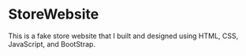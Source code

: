 # StoreWebsite
This is a fake store website that I built and designed using HTML, CSS, JavaScript, and BootStrap.
